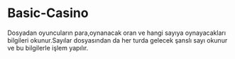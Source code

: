# Basic-Casino
Dosyadan oyuncuların para,oynanacak oran ve hangi sayıya oynayacakları bilgileri okunur.Sayılar dosyasından da her turda gelecek şanslı sayı okunur ve bu bilgilerle işlem yapılır.
